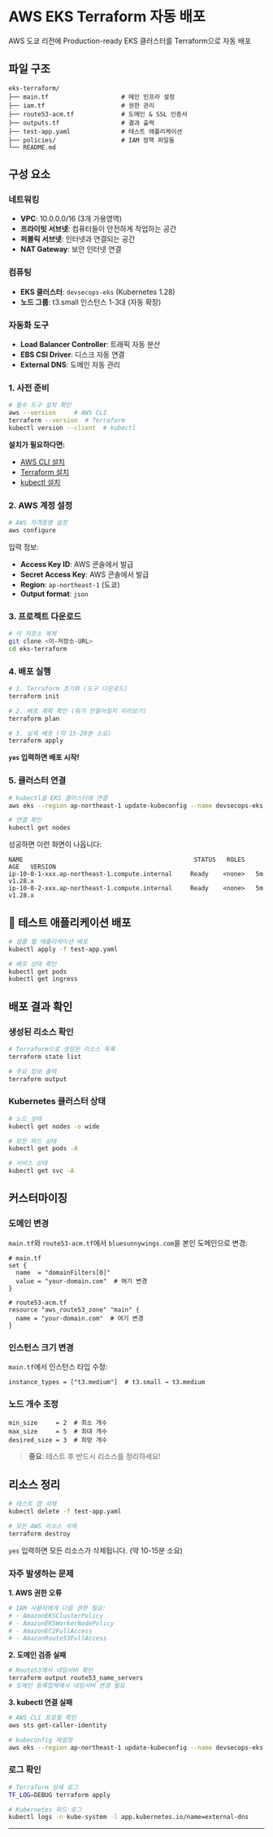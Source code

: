 # AWS EKS Terraform 자동 배포



AWS 도쿄 리전에 Production-ready EKS 클러스터를 Terraform으로 자동 배포



## 파일 구조

```
eks-terraform/
├── main.tf                    # 메인 인프라 설정
├── iam.tf                     # 권한 관리
├── route53-acm.tf             # 도메인 & SSL 인증서
├── outputs.tf                 # 결과 출력
├── test-app.yaml              # 테스트 애플리케이션
├── policies/                  # IAM 정책 파일들
└── README.md                
```
## 구성 요소

### 네트워킹
- **VPC**: 10.0.0.0/16 (3개 가용영역)
- **프라이빗 서브넷**: 컴퓨터들이 안전하게 작업하는 공간
- **퍼블릭 서브넷**: 인터넷과 연결되는 공간
- **NAT Gateway**: 보안 인터넷 연결

### 컴퓨팅
- **EKS 클러스터**: `devsecops-eks` (Kubernetes 1.28)
- **노드 그룹**: t3.small 인스턴스 1-3대 (자동 확장)

### 자동화 도구
- **Load Balancer Controller**: 트래픽 자동 분산
- **EBS CSI Driver**: 디스크 자동 연결
- **External DNS**: 도메인 자동 관리

### 1. 사전 준비

```bash
# 필수 도구 설치 확인
aws --version     # AWS CLI
terraform --version  # Terraform
kubectl version --client  # kubectl
```

**설치가 필요하다면:**
- [AWS CLI 설치](https://docs.aws.amazon.com/cli/latest/userguide/getting-started-install.html)
- [Terraform 설치](https://developer.hashicorp.com/terraform/downloads)
- [kubectl 설치](https://kubernetes.io/docs/tasks/tools/)

### 2. AWS 계정 설정

```bash
# AWS 자격증명 설정
aws configure
```

입력 정보:
- **Access Key ID**: AWS 콘솔에서 발급
- **Secret Access Key**: AWS 콘솔에서 발급
- **Region**: `ap-northeast-1` (도쿄)
- **Output format**: `json`

### 3. 프로젝트 다운로드

```bash
# 이 저장소 복제
git clone <이-저장소-URL>
cd eks-terraform
```

### 4. 배포 실행

```bash
# 1. Terraform 초기화 (도구 다운로드)
terraform init

# 2. 배포 계획 확인 (뭐가 만들어질지 미리보기)
terraform plan

# 3. 실제 배포 (약 15-20분 소요)
terraform apply
```

**`yes` 입력하면 배포 시작!**

### 5. 클러스터 연결

```bash
# kubectl을 EKS 클러스터에 연결
aws eks --region ap-northeast-1 update-kubeconfig --name devsecops-eks

# 연결 확인
kubectl get nodes
```

성공하면 이런 화면이 나옵니다:
```
NAME                                               STATUS   ROLES    AGE   VERSION
ip-10-0-1-xxx.ap-northeast-1.compute.internal     Ready    <none>   5m    v1.28.x
ip-10-0-2-xxx.ap-northeast-1.compute.internal     Ready    <none>   5m    v1.28.x
```

## 🧪 테스트 애플리케이션 배포

```bash
# 샘플 웹 애플리케이션 배포
kubectl apply -f test-app.yaml

# 배포 상태 확인
kubectl get pods
kubectl get ingress
```

## 배포 결과 확인

### 생성된 리소스 확인
```bash
# Terraform으로 생성된 리소스 목록
terraform state list

# 주요 정보 출력
terraform output
```

### Kubernetes 클러스터 상태
```bash
# 노드 상태
kubectl get nodes -o wide

# 모든 파드 상태
kubectl get pods -A

# 서비스 상태
kubectl get svc -A
```

## 커스터마이징

### 도메인 변경
`main.tf`와 `route53-acm.tf`에서 `bluesunnywings.com`을 본인 도메인으로 변경:

```hcl
# main.tf
set {
  name  = "domainFilters[0]"
  value = "your-domain.com"  # 여기 변경
}

# route53-acm.tf
resource "aws_route53_zone" "main" {
  name = "your-domain.com"  # 여기 변경
}
```

### 인스턴스 크기 변경
`main.tf`에서 인스턴스 타입 수정:

```hcl
instance_types = ["t3.medium"]  # t3.small → t3.medium
```

### 노드 개수 조정
```hcl
min_size     = 2  # 최소 개수
max_size     = 5  # 최대 개수
desired_size = 3  # 희망 개수
```

> **중요**: 테스트 후 반드시 리소스를 정리하세요!

## 리소스 정리

```bash
# 테스트 앱 삭제
kubectl delete -f test-app.yaml

# 모든 AWS 리소스 삭제
terraform destroy
```

`yes` 입력하면 모든 리소스가 삭제됩니다. (약 10-15분 소요)



### 자주 발생하는 문제

**1. AWS 권한 오류**
```bash
# IAM 사용자에게 다음 권한 필요:
# - AmazonEKSClusterPolicy
# - AmazonEKSWorkerNodePolicy
# - AmazonEC2FullAccess
# - AmazonRoute53FullAccess
```

**2. 도메인 검증 실패**
```bash
# Route53에서 네임서버 확인
terraform output route53_name_servers
# 도메인 등록업체에서 네임서버 변경 필요
```

**3. kubectl 연결 실패**
```bash
# AWS CLI 프로필 확인
aws sts get-caller-identity

# kubeconfig 재설정
aws eks --region ap-northeast-1 update-kubeconfig --name devsecops-eks
```

### 로그 확인
```bash
# Terraform 상세 로그
TF_LOG=DEBUG terraform apply

# Kubernetes 파드 로그
kubectl logs -n kube-system -l app.kubernetes.io/name=external-dns
```

---
